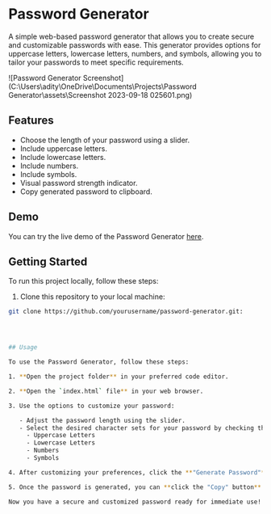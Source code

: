 # Password Generator

A simple web-based password generator that allows you to create secure and customizable passwords with ease. This generator provides options for uppercase letters, lowercase letters, numbers, and symbols, allowing you to tailor your passwords to meet specific requirements.

![Password Generator Screenshot](C:\Users\adity\OneDrive\Documents\Projects\Password Generator\assets\Screenshot 2023-09-18 025601.png)

## Features

- Choose the length of your password using a slider.
- Include uppercase letters.
- Include lowercase letters.
- Include numbers.
- Include symbols.
- Visual password strength indicator.
- Copy generated password to clipboard.

## Demo

You can try the live demo of the Password Generator [here](#).

## Getting Started

To run this project locally, follow these steps:

1. Clone this repository to your local machine:

```bash
git clone https://github.com/yourusername/password-generator.git:




## Usage

To use the Password Generator, follow these steps:

1. **Open the project folder** in your preferred code editor.

2. **Open the `index.html` file** in your web browser.

3. Use the options to customize your password:

   - Adjust the password length using the slider.
   - Select the desired character sets for your password by checking the corresponding checkboxes:
     - Uppercase Letters
     - Lowercase Letters
     - Numbers
     - Symbols

4. After customizing your preferences, click the **"Generate Password"** button.

5. Once the password is generated, you can **click the "Copy" button** to copy the generated password to your clipboard.

Now you have a secure and customized password ready for immediate use!

